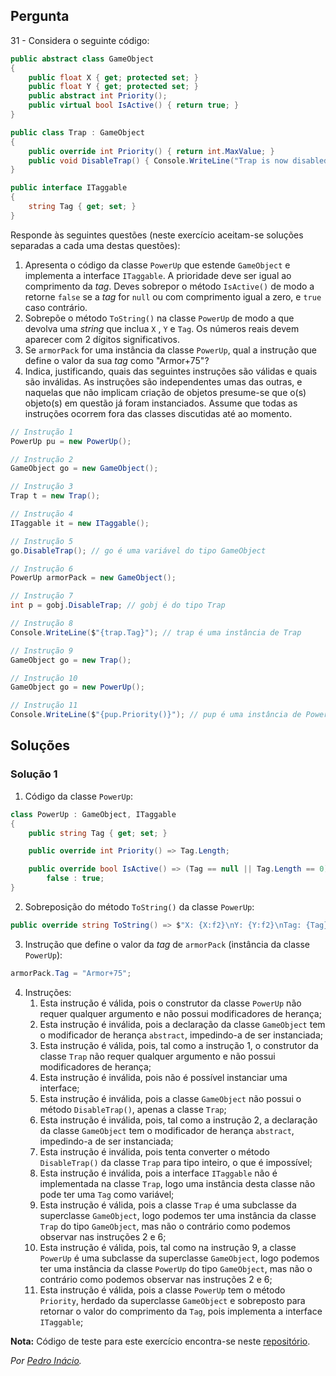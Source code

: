 ## Pergunta

31 - Considera o seguinte código:

```cs
public abstract class GameObject
{
    public float X { get; protected set; }
    public float Y { get; protected set; }
    public abstract int Priority();
    public virtual bool IsActive() { return true; }
}
```

```cs
public class Trap : GameObject
{
    public override int Priority() { return int.MaxValue; }
    public void DisableTrap() { Console.WriteLine("Trap is now disabled."); }
}
```

```cs
public interface ITaggable
{
    string Tag { get; set; }
}
```

Responde às seguintes questões (neste exercício aceitam-se soluções separadas
a cada uma destas questões):

1. Apresenta o código da classe `PowerUp` que estende `GameObject` e implementa
   a interface `ITaggable`. A prioridade deve ser igual ao comprimento da
   *tag*. Deves sobrepor o método `IsActive()` de modo a retorne `false` se a
   *tag* for `null` ou com comprimento igual a zero, e `true` caso contrário.
2. Sobrepõe o método `ToString()` na classe `PowerUp` de modo a que devolva uma
   *string* que inclua `X` , `Y` e `Tag`. Os números reais devem aparecer com 2
   dígitos significativos.
3. Se `armorPack` for uma instância da classe `PowerUp`, qual a instrução que
   define o valor da sua *tag* como "Armor+75"?
4. Indica, justificando, quais das seguintes instruções são válidas e quais são
   inválidas. As instruções são independentes umas das outras, e naquelas que
   não implicam criação de objetos presume-se que o(s) objeto(s) em questão já
   foram instanciados. Assume que todas as instruções ocorrem fora das classes
   discutidas até ao momento.

```cs
// Instrução 1
PowerUp pu = new PowerUp();
```

```cs
// Instrução 2
GameObject go = new GameObject();
```

```cs
// Instrução 3
Trap t = new Trap();
```

```cs
// Instrução 4
ITaggable it = new ITaggable();
```

```cs
// Instrução 5
go.DisableTrap(); // go é uma variável do tipo GameObject
```

```cs
// Instrução 6
PowerUp armorPack = new GameObject();
```

```cs
// Instrução 7
int p = gobj.DisableTrap; // gobj é do tipo Trap
```

```cs
// Instrução 8
Console.WriteLine($"{trap.Tag}"); // trap é uma instância de Trap
```

```cs
// Instrução 9
GameObject go = new Trap();
```

```cs
// Instrução 10
GameObject go = new PowerUp();
```

```cs
// Instrução 11
Console.WriteLine($"{pup.Priority()}"); // pup é uma instância de PowerUp
```

## Soluções

### Solução 1

1. Código da classe `PowerUp`:

```cs
class PowerUp : GameObject, ITaggable
{
    public string Tag { get; set; }

    public override int Priority() => Tag.Length;

    public override bool IsActive() => (Tag == null || Tag.Length == 0) ?
        false : true;
}
```

2. Sobreposição do método `ToString()` da classe `PowerUp`:

```cs
public override string ToString() => $"X: {X:f2}\nY: {Y:f2}\nTag: {Tag}\n";
```

3. Instrução que define o valor da *tag* de `armorPack` (instância da classe
 `PowerUp`):

```cs
armorPack.Tag = "Armor+75";
```

4. Instruções:
   1. Esta instrução é válida, pois o construtor da classe
   `PowerUp` não requer qualquer argumento e não possui modificadores de
   herança;
   2. Esta instrução  é inválida, pois a declaração da classe
   `GameObject` tem o modificador de herança `abstract`, impedindo-a de ser
   instanciada;
   3. Esta instrução é válida, pois, tal como a instrução 1, o
   construtor da classe `Trap` não requer qualquer argumento e não possui
   modificadores de herança;
   4. Esta instrução é inválida, pois não é possível instanciar
   uma interface;
   5. Esta instrução é inválida, pois a classe `GameObject`
   não possui o método `DisableTrap()`, apenas a  classe `Trap`;
   6. Esta instrução é inválida, pois, tal como a instrução 2,
   a declaração da classe `GameObject` tem o modificador de herança `abstract`,
   impedindo-a de ser instanciada;
   7. Esta instrução é inválida, pois tenta converter o método `DisableTrap()`
   da classe `Trap` para tipo inteiro, o que é impossível;
   8. Esta instrução é inválida, pois a interface `ITaggable` não é
   implementada na classe `Trap`, logo uma instância desta classe não pode ter
   uma `Tag` como variável;
   9.  Esta instrução é válida, pois a classe `Trap` é uma subclasse da
   superclasse `GameObject`, logo podemos ter uma instância da classe `Trap`
   do tipo `GameObject`, mas não o contrário como podemos observar nas
   instruções 2 e 6;
   10.  Esta instrução é válida, pois, tal como na instrução 9, a classe
   `PowerUp` é uma subclasse da superclasse `GameObject`, logo podemos ter
   uma instância da classe `PowerUp` do tipo `GameObject`, mas não o contrário
   como podemos observar nas instruções 2 e 6;
   11.   Esta instrução é válida, pois a classe `PowerUp` tem o método
   `Priority`, herdado da superclasse `GameObject` e sobreposto para retornar
   o valor do comprimento da `Tag`, pois implementa a interface `ITaggable`;

**Nota:** Código de teste para este exercício encontra-se neste
[repositório](https://github.com/PmaiWoW/GitHub-Exercises).

*Por [Pedro Inácio](https://github.com/PmaiWoW).*